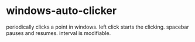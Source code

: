 # windows-auto-clicker

periodically clicks a point in windows. left click starts the clicking. spacebar pauses and resumes. interval is modifiable.
